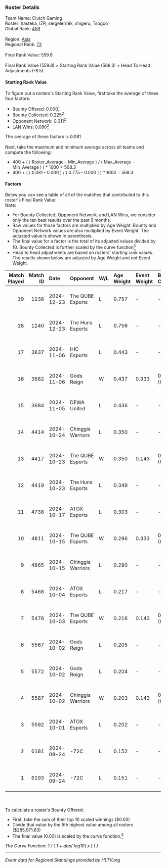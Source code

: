 ### Roster Details<br />
Team Name: Clutch Gaming<br />
Roster: hasteka, IZR, sergelen19k, shigeru, Tsogoo<br />
Global Rank: [459](../../standings_global_2025_02_28.md)<br />
<br />
Region: [Asia]( ../../standings_asia_2025_02_28.md)<br />
Regional Rank: [73]( ../../standings_asia_2025_02_28.md)<br />
<br />
Final Rank Value:  559.8<br />
<br />
Final Rank Value (559.8) = Starting Rank Value (568.3) + Head To Head Adjustments (-8.5)<br />

#### Starting Rank Value<br />
To figure out a rosters's Starting Rank Value, first take the average of these four factors:<br />
- Bounty Offered: 0.000[<sup>1</sup>](#table2)
- Bounty Collected: 0.225[<sup>2</sup>](#table1)
- Opponent Network: 0.011[<sup>2</sup>](#table1)
- LAN Wins: 0.090[<sup>2</sup>](#table1)

The average of these factors is 0.081<br />
<br />
Next, take the maximum and minimum average across all teams and compute the following:<br />
- 400 + ( ( Roster_Average - Min_Average ) / ( Max_Average - Min_Average ) ) * 1600 = 568.3
- 400 + ( ( 0.081 - 0.000 ) / ( 0.775 - 0.000 ) ) * 1600 = 568.3


#### Factors<br />
Below you can see a table of all of the matches that contributed to this roster's Final Rank Value.<br />
Note:<br />

- For Bounty Collected, Opponent Network, and LAN Wins, we consider only the ten best results over the past 6 months.
- Raw values for those factors are multiplied by Age Weight. Bounty and Opponent Network values are also multiplied by Event Weight. The adjusted value is shown in parenthesis.
- The final value for a factor is the total of its adjusted values divided by 10. Bounty Collected is further scaled by the curve function[<sup>3</sup>](#curveFunction)
- Head to head adjustments are based on rosters' starting rank values. The results shown below are adjusted by Age Weight and not Event Weight
<span id="table1"></span><br />


| Match Played | Match ID | Date       | Opponent          | W/L | Age Weight | Event Weight | Bounty Collected | Opponent Network | LAN Wins  | H2H Adj. | Roster                                     |
| -: | -: | :- | :- | :- | :- | :- | :- | :- | :- | -: | :- |
|           19 |     1238 | 2024-12-23 | The QUBE Esports  | L   | 0.757      | -            | -                | -                | -         |   -12.85 | hasteka, IZR, sergelen19k, shigeru, Tsogoo |
|           18 |     1240 | 2024-12-23 | The Huns Esports  | L   | 0.756      | -            | -                | -                | -         |    -2.41 | hasteka, IZR, sergelen19k, shigeru, Tsogoo |
|           17 |     3637 | 2024-11-06 | IHC Esports       | L   | 0.443      | -            | -                | -                | -         |    -5.13 | hasteka, IZR, ORIGLON, Tsogoo, Veccil      |
|           16 |     3682 | 2024-11-06 | Gods Reign        | W   | 0.437      | 0.333        | 0.024 (0.003)    | 0.573 (0.083)    | 0 (0.000) |    11.69 | hasteka, IZR, ORIGLON, Tsogoo, Veccil      |
|           15 |     3684 | 2024-11-05 | DEWA United       | L   | 0.436      | -            | -                | -                | -         |    -6.92 | hasteka, IZR, ORIGLON, Tsogoo, Veccil      |
|           14 |     4414 | 2024-10-24 | Chinggis Warriors | L   | 0.350      | -            | -                | -                | -         |    -1.14 | bladee, hasteka, IZR, ORIGLON, Tsogoo      |
|           13 |     4417 | 2024-10-23 | The QUBE Esports  | W   | 0.350      | 0.143        | 0.000 (0.000)    | 0.178 (0.009)    | 0 (0.000) |     6.80 | bladee, hasteka, IZR, ORIGLON, Tsogoo      |
|           12 |     4419 | 2024-10-23 | The Huns Esports  | L   | 0.349      | -            | -                | -                | -         |    -0.67 | bladee, hasteka, IZR, ORIGLON, Tsogoo      |
|           11 |     4738 | 2024-10-17 | ATOX Esports      | L   | 0.303      | -            | -                | -                | -         |    -2.55 | clouden, hasteka, IZR, ORIGLON, Tsogoo     |
|           10 |     4811 | 2024-10-15 | The QUBE Esports  | W   | 0.296      | 0.333        | 0.000 (0.000)    | 0.178 (0.018)    | 1 (0.296) |     5.89 | clouden, hasteka, IZR, ORIGLON, Tsogoo     |
|            9 |     4865 | 2024-10-15 | Chinggis Warriors | L   | 0.290      | -            | -                | -                | -         |    -0.87 | clouden, hasteka, IZR, ORIGLON, Tsogoo     |
|            8 |     5468 | 2024-10-04 | ATOX Esports      | L   | 0.217      | -            | -                | -                | -         |    -0.18 | clouden, hasteka, IZR, ORIGLON, Tsogoo     |
|            7 |     5478 | 2024-10-03 | The QUBE Esports  | W   | 0.216      | 0.143        | 0.000 (0.000)    | 0.010 (0.000)    | 1 (0.216) |     2.99 | clouden, hasteka, IZR, ORIGLON, Tsogoo     |
|            6 |     5567 | 2024-10-02 | Gods Reign        | L   | 0.205      | -            | -                | -                | -         |    -0.86 | hasteka, IIIMAGINEEE, IZR, Tsogoo, Veccil  |
|            5 |     5572 | 2024-10-02 | Gods Reign        | L   | 0.204      | -            | -                | -                | -         |    -0.87 | hasteka, IIIMAGINEEE, IZR, Tsogoo, Veccil  |
|            4 |     5587 | 2024-10-02 | Chinggis Warriors | W   | 0.203      | 0.143        | 0.000 (0.000)    | 0.032 (0.001)    | 1 (0.203) |     3.98 | clouden, hasteka, IZR, ORIGLON, Tsogoo     |
|            3 |     5592 | 2024-10-01 | ATOX Esports      | L   | 0.202      | -            | -                | -                | -         |    -0.16 | clouden, hasteka, IZR, ORIGLON, Tsogoo     |
|            2 |     6181 | 2024-09-24 | -72C              | L   | 0.152      | -            | -                | -                | -         |    -2.59 | hasteka, IIIMAGINEEE, IZR, Tsogoo, Veccil  |
|            1 |     6193 | 2024-09-24 | -72C              | L   | 0.151      | -            | -                | -                | -         |    -2.62 | hasteka, IIIMAGINEEE, IZR, Tsogoo, Veccil  |

<br />
<span id="table2"></span><br />
To calculate a roster's Bounty Offered:<br />

- First, take the sum of their top 10 scaled winnings ($0.00)
- Divide that value by the 5th highest value among all rosters ($285,971.63)
- The final value (0.00) is scaled by the curve function.[<sup>3</sup>](#curveFunction)

<span id="curveFunction"></span>_The Curve Function: 1 / ( 1 + abs( log10( x ) ) )_<br />

---
_Event data for Regional Standings provided by HLTV.org_<br />
